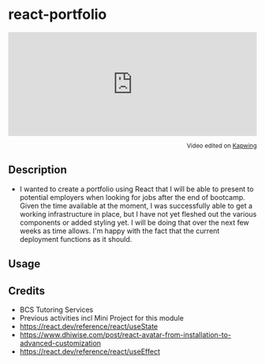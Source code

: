 # react-portfolio

<div style="height: 0; padding-bottom: calc(41.87%); position:relative; width: 100%;"><iframe allow="autoplay; gyroscope;" allowfullscreen height="100%" referrerpolicy="strict-origin" src="https://www.kapwing.com/e/66dd5534743291db234d89d1" style="border:0; height:100%; left:0; overflow:hidden; position:absolute; top:0; width:100%" title="Embedded content made on Kapwing" width="100%"></iframe></div><p style="font-size: 12px; text-align: right;">Video edited on <a href="https://www.kapwing.com/video-editor">Kapwing</a></p>

## Description

- I wanted to create a portfolio using React that I will be able to present to potential employers when looking for jobs after the end of bootcamp. Given the time available at the moment, I was successfully able to get a working infrastructure in place, but I have not yet fleshed out the various components or added styling yet. I will be doing that over the next few weeks as time allows. I'm happy with the fact that the current deployment functions as it should. 

## Usage


## Credits
- BCS Tutoring Services
- Previous activities incl Mini Project for this module
- https://react.dev/reference/react/useState
- https://www.dhiwise.com/post/react-avatar-from-installation-to-advanced-customization
- https://react.dev/reference/react/useEffect
